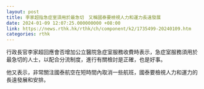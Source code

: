 ```yaml
---
layout: post
title: 李家超指急症室須用於最急切　又稱國泰要檢視人力和運力長遠發展
date: 2024-01-09 12:07:25.000000000 +08:00
link: https://news.rthk.hk/rthk/ch/component/k2/1735499-20240109.htm
categories: rthk
---
```


行政長官李家超回應會否增加公立醫院急症室服務收費時表示，急症室服務須用於最急切的人士，以配合分流制度，進行有關檢討是正確，也是好事。

他又表示，非常關注國泰航空在短時間內取消一些航班，國泰要檢視人力和運力的長遠發展和安排。

